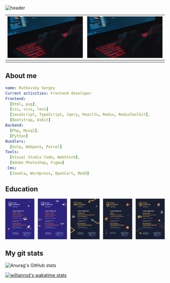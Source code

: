 ![header](https://capsule-render.vercel.app/api?type=waving&color=auto&height=200&text=Hello%20World!&desc=Let's%20get%20acquainted&animation=fadeIn)


| ![](https://github.com/doctorrsm/doctorrsm/blob/main/img/giphy.gif) | ![](https://github.com/doctorrsm/doctorrsm/blob/main/img/giphy.gif) |
|---------------------------------------------------------------------|---------------------------------------------------------------------|
|                                                                     |                                                                     |
## About me
```yaml
name: Rutkovsky Sergey
Current activities: Frontend developer
Frontend: 
  [Html, pug],
  [css, scss, less]
  [JavaScript, TypeScript, Jqery, ReactJs, Redux, ReduxToolkit],
  [Bootstrap, UiKit]
Backend:
  [Php, Mysql],
  [Python]
Bundlers:
  [Gulp, Webpack, Parcel]
Tools:
  [Visual Studio Code, WebStorm],
  [Adobe Photoshop, Figma]
 Cms:
  [Joomla, Wordpress, OpenCart, ModX]
```

## Education
![My education](https://github.com/doctorrsm/doctorrsm/blob/main/img/sertificates.png) 

## My git stats
![Anurag's GitHub stats](https://github-readme-stats.vercel.app/api?username=doctorrsm&show_icons=true&theme=radical)

[![willianrod's wakatime stats](https://github-readme-stats.vercel.app/api/wakatime?username=doctorrsm)](https://github.com/anuraghazra/github-readme-stats)

